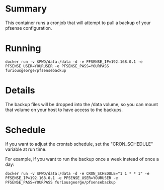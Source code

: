 # Summary
This container runs a cronjob that will attempt to pull a backup of your pfsense configuration.

# Running

```
docker run -v $PWD/data:/data -d -e PFSENSE_IP=192.168.0.1 -e PFSENSE_USER=YOURUSER -e PFSENSE_PASS=YOURPASS furiousgeorge/pfsensebackup
```

# Details

The backup files will be dropped into the /data volume, so you can mount that volume on your host to have access to the backups.

# Schedule

If you want to adjust the crontab schedule, set the "CRON_SCHEDULE" variable at run time.

For example, if you want to run the backup once a week instead of once a day:

```
docker run -v $PWD/data:/data -d -e CRON_SCHEDULE="1 1 * * 1" -e PFSENSE_IP=192.168.0.1 -e PFSENSE_USER=YOURUSER -e PFSENSE_PASS=YOURPASS furiousgeorge/pfsensebackup
```

